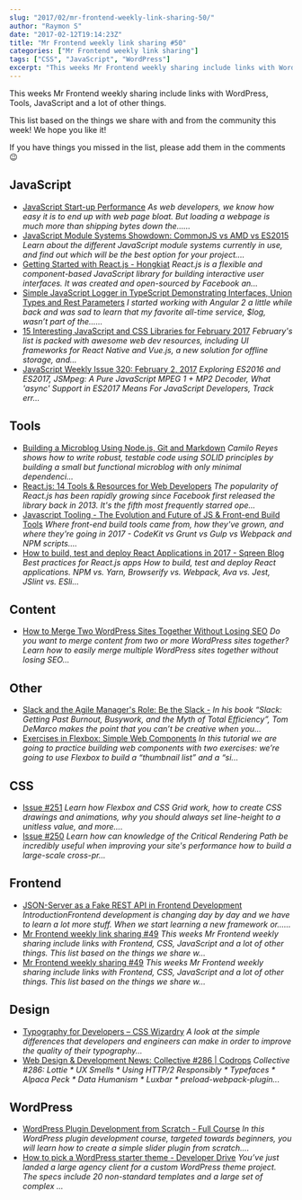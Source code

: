 ```yaml
---
slug: "2017/02/mr-frontend-weekly-link-sharing-50/"
author: "Raymon S"
date: "2017-02-12T19:14:23Z"
title: "Mr Frontend weekly link sharing #50"
categories: ["Mr Frontend weekly link sharing"]
tags: ["CSS", "JavaScript", "WordPress"]
excerpt: "This weeks Mr Frontend weekly sharing include links with WordPress, Tools, JavaScript and a lot of ..."
---
```


This weeks Mr Frontend weekly sharing include links with WordPress, Tools, JavaScript and a lot of other things.

This list based on the things we share with and from the community this week! We hope you like it!

If you have things you missed in the list, please add them in the comments 😉

## JavaScript

* [JavaScript Start-up Performance](http://buff.ly/2l1eZwi "JavaScript Start-up Performance") _As web developers, we know how easy it is to end up with web page bloat. But loading a webpage is much more than shipping bytes down the…..._
* [JavaScript Module Systems Showdown: CommonJS vs AMD vs ES2015](http://buff.ly/2lmULcX "JavaScript Module Systems Showdown: CommonJS vs AMD vs ES2015") _Learn about the different JavaScript module systems currently in use, and find out which will be the best option for your project...._
* [Getting Started with React.js - Hongkiat](http://buff.ly/2k1tnA6 "Getting Started with React.js - Hongkiat") _React.js is a flexible and component-based JavaScript library for building interactive user interfaces. It was created and open-sourced by Facebook an..._
* [Simple JavaScript Logger in TypeScript Demonstrating Interfaces, Union Types and Rest Parameters](http://buff.ly/2kmB07x "Simple JavaScript Logger in TypeScript Demonstrating Interfaces, Union Types and Rest Parameters") _I started working with Angular 2 a little while back and was sad to learn that my favorite all-time service, $log, wasn’t part of the…..._
* [15 Interesting JavaScript and CSS Libraries for February 2017](http://buff.ly/2kIb0Vj "15 Interesting JavaScript and CSS Libraries for February 2017") _February's list is packed with awesome web dev resources, including UI frameworks for React Native and Vue.js, a new solution for offline storage, and..._
* [JavaScript Weekly Issue 320: February 2, 2017](http://buff.ly/2jMGPMT "JavaScript Weekly Issue 320: February 2, 2017") _Exploring ES2016 and ES2017, JSMpeg: A Pure JavaScript MPEG 1 + MP2 Decoder, What 'async' Support in ES2017 Means For JavaScript Developers, Track err..._

## Tools

* [Building a Microblog Using Node.js, Git and Markdown](http://buff.ly/2kw1bJf "Building a Microblog Using Node.js, Git and Markdown") _Camilo Reyes shows how to write robust, testable code using SOLID principles by building a small but functional microblog with only minimal dependenci..._
* [React.js: 14 Tools & Resources for Web Developers](http://buff.ly/2lkvD7x "React.js: 14 Tools & Resources for Web Developers") _The popularity of React.js has been rapidly growing since Facebook first released the library back in 2013\. It's the fifth most frequently starred ope..._
* [Javascript Tooling - The Evolution and Future of JS & Front-end Build Tools](http://buff.ly/2kI1lhw "Javascript Tooling - The Evolution and Future of JS & Front-end Build Tools") _Where front-end build tools came from, how they've grown, and where they're going in 2017 - CodeKit vs Grunt vs Gulp vs Webpack and NPM scripts...._
* [How to build, test and deploy React Applications in 2017 - Sqreen Blog](http://buff.ly/2k8fm4f "How to build, test and deploy React Applications in 2017 - Sqreen Blog") _Best practices for React.js apps How to build, test and deploy React applications. NPM vs. Yarn, Browserify vs. Webpack, Ava vs. Jest, JSlint vs. ESli..._

## Content

* [How to Merge Two WordPress Sites Together Without Losing SEO](http://buff.ly/2kRSSrI "How to Merge Two WordPress Sites Together Without Losing SEO") _Do you want to merge content from two or more WordPress sites together? Learn how to easily merge multiple WordPress sites together without losing SEO..._

## Other

* [Slack and the Agile Manager's Role: Be the Slack -](http://buff.ly/2lmXYcn "Slack and the Agile Manager's Role: Be the Slack -") _In his book “Slack: Getting Past Burnout, Busywork, and the Myth of Total Efficiency”, Tom DeMarco makes the point that you can’t be creative when you..._
* [Exercises in Flexbox: Simple Web Components](http://buff.ly/2k1NM7W "Exercises in Flexbox: Simple Web Components") _In this tutorial we are going to practice building web components with two exercises: we’re going to use Flexbox to build a “thumbnail list” and a “si..._

## CSS

* [Issue #251](http://buff.ly/2kMxzrQ "Issue #251") _Learn how Flexbox and CSS Grid work, how to create CSS drawings and animations, why you should always set line-height to a unitless value, and more...._
* [Issue #250](http://buff.ly/2jPsD0B "Issue #250") _Learn how can knowledge of the Critical Rendering Path be incredibly useful when improving your site's performance how to build a large-scale cross-pr..._

## Frontend

* [JSON-Server as a Fake REST API in Frontend Development](http://buff.ly/2kMF1TX "JSON-Server as a Fake REST API in Frontend Development") _IntroductionFrontend development is changing day by day and we have to learn a lot more stuff. When we start learning a new framework or......_
* [Mr Frontend weekly link sharing #49](http://buff.ly/2lcZXzW "Mr Frontend weekly link sharing #49") _This weeks Mr Frontend weekly sharing include links with Frontend, CSS, JavaScript and a lot of other things. This list based on the things we share w..._
* [Mr Frontend weekly sharing #49](http://blog.mrfrontend.org/2017/02/mr-frontend-weekly-sharing-49/ "Mr Frontend weekly sharing #49") _This weeks Mr Frontend weekly sharing include links with Frontend, CSS, JavaScript and a lot of other things. This list based on the things we share w..._

## Design

* [Typography for Developers – CSS Wizardry](http://buff.ly/2kCBaq2 "Typography for Developers – CSS Wizardry") _A look at the simple differences that developers and engineers can make in order to improve the quality of their typography..._
* [Web Design & Development News: Collective #286 | Codrops](http://buff.ly/2k86iwm "Web Design & Development News: Collective #286 | Codrops") _Collective #286: Lottie * UX Smells * Using HTTP/2 Responsibly * Typefaces * Alpaca Peck * Data Humanism * Luxbar * preload-webpack-plugin..._

## WordPress

* [WordPress Plugin Development from Scratch - Full Course](http://buff.ly/2k8nn9n "WordPress Plugin Development from Scratch - Full Course") _In this WordPress plugin development course, targeted towards beginners, you will learn how to create a simple slider plugin from scratch...._
* [How to pick a WordPress starter theme - Developer Drive](http://buff.ly/2k8f2CO "How to pick a WordPress starter theme - Developer Drive") _You’ve just landed a large agency client for a custom WordPress theme project. The specs include 20 non-standard templates and a large set of complex ..._